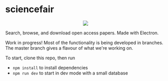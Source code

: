 # sciencefair

<div style="text-align: center;"><img src="https://raw.githubusercontent.com/codeforscience/sciencefair/master/icon/logo.png" /></div>

Search, browse, and download open access papers. Made with Electron.

Work in progress! Most of the functionality is being developed in branches. The master branch gives a flavour of what we're working on.

To start, clone this repo, then run

- `npm install` to install dependencies
- `npm run dev` to start in dev mode with a small database
